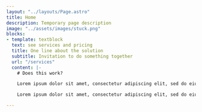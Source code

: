 ```yaml
---
layout: "../layouts/Page.astro"
title: Home
description: Temporary page description
image: "../assets/images/stuck.png"
blocks:
- template: textblock
  text: see services and pricing
  title: One line about the solution
  subtitle: Invitation to do something together
  url: "/services"
  content: |-
    # Does this work?

    Lorem ipsum dolor sit amet, consectetur adipiscing elit, sed do eiusmod tempor incididunt ut labore et dolore.

    Lorem ipsum dolor sit amet, consectetur adipiscing elit, sed do eiusmod tempor incididunt ut labore et dolore.

---
```

